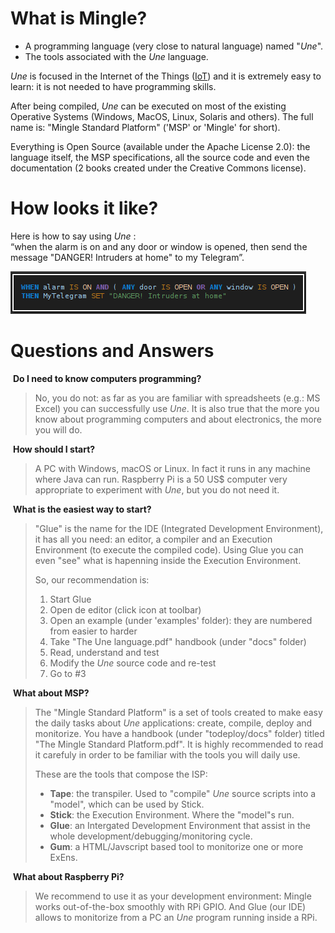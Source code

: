 # What is Mingle?

* A programming language (very close to natural language) named "_Une_".<br>
* The tools associated with the _Une_ language.

_Une_ is focused in the Internet of the Things ([IoT](https://en.wikipedia.org/wiki/Internet_of_things)) and it is extremely easy to learn: it is not needed to have programming skills.

After being compiled, _Une_ can be executed on most of the existing Operative Systems (Windows, MacOS, Linux, Solaris and others).
The full name is: "Mingle Standard Platform" ('MSP' or 'Mingle' for short).

Everything is Open Source (available under the Apache License 2.0): the language itself, the MSP specifications, all the source code and even the documentation (2 books created under the Creative Commons license).

# How looks it like?

Here is how to say using _Une_ : <br>
“when the alarm is on and any door or window is opened, then send the message "DANGER! Intruders at home" to my Telegram”.

![Une language basic example](une-1st-example.png)

# Questions and Answers

 **Do I need to know computers programming?**

> No, you do not: as far as you are familiar with spreadsheets (e.g.: MS Excel) you can successfully use _Une_.
> It is also true that the more you know about programming computers and about electronics, the more you will do.

 **How should I start?**

> A PC with Windows, macOS or Linux. In fact it runs in any machine where Java can run.
> Raspberry Pi is a 50 US$ computer very appropriate to experiment with _Une_, but you do not need it.

 **What is the easiest way to start?**

> "Glue" is the name for the IDE (Integrated Development Environment), it has all you need: an editor, a compiler and an Execution Environment (to execute the compiled code). Using Glue you can even "see" what is hapenning inside the Execution Environment.
>
> So, our recommendation is:
>
> 1.  Start Glue
> 2.  Open de editor (click icon at toolbar)
> 3.  Open an example (under 'examples' folder): they are numbered from easier to harder
> 4.  Take "The Une language.pdf" handbook (under "docs" folder)
> 5.  Read, understand and test
> 6.  Modify the _Une_ source code and re-test
> 7.  Go to #3

 **What about MSP?**

> The "Mingle Standard Platform" is a set of tools created to make easy the daily tasks about _Une_ applications: create, compile, deploy and monitorize.
> You have a handbook (under "todeploy/docs" folder) titled "The Mingle Standard Platform.pdf". It is highly recommended to read it carefuly in order to be familiar with the tools you will daily use.
>
> These are the tools that compose the ISP:
>
> *   **Tape**: the transpiler. Used to "compile" _Une_ source scripts into a "model", which can be used by Stick.
> *   **Stick**: the Execution Environment. Where the "model"s run.
> *   **Glue**: an Intergated Development Environment that assist in the whole development/debugging/monitoring cycle.
> *   **Gum**: a HTML/Javscript based tool to monitorize one or more ExEns.

 **What about Raspberry Pi?**

> We recommend to use it as your development environment: Mingle works out-of-the-box smoothly with RPi GPIO.
> And Glue (our IDE) allows to monitorize from a PC an _Une_ program running inside a RPi.
